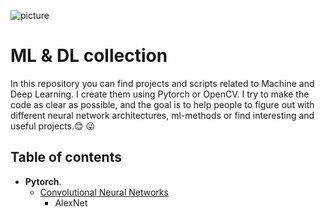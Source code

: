 ![picture](https://user-images.githubusercontent.com/88379173/186395140-e414ae8c-3240-4318-ad90-ad28d86d3ead.png)

# ML & DL collection
In this repository you can find projects and scripts related to Machine and Deep Learning. I create them using Pytorch or OpenCV. I try to make the code as clear as possible, and the goal is to help people to figure out with different neural network architectures, ml-methods or find interesting and useful projects.:blush: :stuck_out_tongue_winking_eye:
## Table of contents
- **Pytorch**.
    - [Convolutional Neural Networks](https://github.com/Chebart/ML-DL-collection/tree/main/Convolutional%20Neural%20Networks)
        - AlexNet
